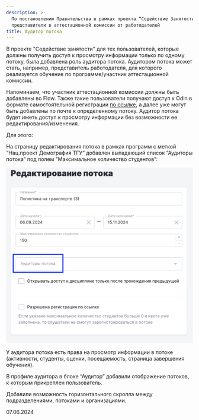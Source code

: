 ```yaml
---
description: >-
  По постановлению Правительства в рамках проекта “Содействие Занятости” будут
  представители в аттестационной комиссии от работодателей
title: Аудитор потока
---
```


В проекте "Содействие занятости" для тех пользователей, которые должны получить доступ к просмотру информации только по одному потоку, была добавлена роль аудитора потока. Аудитором потока может стать, например, представитель работодателя, для которого реализуется обучение по программе/участник аттестационной комиссии.

Напоминаем, что участник аттестационной комиссии должны быть добавлены во Flow. Также такие пользователи получают доступ к Odin в формате самостоятельной регистрации [по ссылке](https://www.odin.study/ru/Account/Register), а далее уже могут быть добавлены по почте к определенному потоку. Аудитор потока будет иметь доступ к просмотру информации без возможности ее редактирования/изменения.

Для этого:

На страницу редактирования потока в рамках программ с меткой “Нац.проект Демография ТГУ” добавлен выпадающий список “Аудиторы потока” под полем “Максимальное количество студентов”:

![](<../../.gitbook/assets/image (307).png>)

У аудитора потока есть права на просмотр информации в потоке (активности, студенты, оценки, посещаемость, страница завершения обучения).

В профиле аудитора в блоке “Аудитор” добавили отображение потоков, к которым прикреплен пользователь.

Добавили возможность горизонтального скролла между подразделениями, потоками и организациями.

07\.06.2024